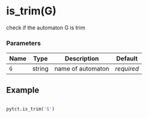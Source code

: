 # is_trim(G)

check if the automaton G is trim 

### Parameters
| Name       | Type    | Description             |  Default   |
|------------|---------|-------------------------|------------|
| `G`        | string  | name of automaton       | *required* |


## Example

```python title="sample 1"

pytct.is_trim('G')

```
